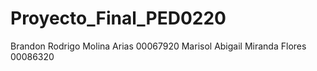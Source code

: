 # Proyecto_Final_PED0220
Brandon Rodrigo Molina Arias 00067920
Marisol Abigail Miranda Flores 00086320
